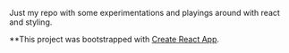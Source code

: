 Just my repo with some experimentations and playings around with react and styling.



**This project was bootstrapped with [Create React App](https://github.com/facebook/create-react-app).